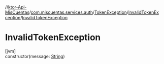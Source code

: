 //[ktor-Api-MisCuentas](../../../../index.md)/[com.miscuentas.services.auth](../../index.md)/[TokenException](../index.md)/[InvalidTokenException](index.md)/[InvalidTokenException](-invalid-token-exception.md)

# InvalidTokenException

[jvm]\
constructor(message: [String](https://kotlinlang.org/api/latest/jvm/stdlib/kotlin/-string/index.html))
